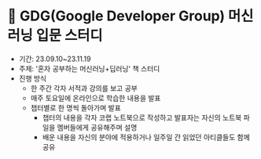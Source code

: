# 👥 GDG(Google Developer Group) 머신러닝 입문 스터디

- 기간: 23.09.10~23.11.19
- 주제: '혼자 공부하는 머신러닝+딥러닝' 책 스터디
- 진행 방식
  - 한 주간 각자 서적과 강의를 보고 공부
  - 매주 토요일에 온라인으로 학습한 내용을 발표
  - 챕터별로 한 명씩 돌아가며 발표
    - 챕터의 내용을 각자 코랩 노트북으로 작성하고 발표자는 자신의 노트북 파일을 멤버들에게 공유해주며 설명
    - 배운 내용을 자신의 분야에 적용하거나 일주일 간 읽었던 아티클들도 함께 공유   
